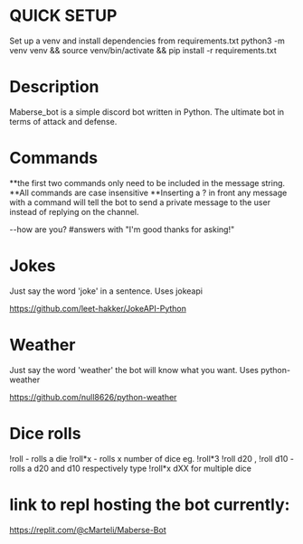 # QUICK SETUP
Set up a venv and install dependencies from requirements.txt
python3 -m venv venv && source venv/bin/activate && pip install -r requirements.txt

# Description
Maberse_bot is a simple discord bot written in Python.
The ultimate bot in terms of attack and defense.

# Commands
**the first two commands only need to be included in the message string.
**All commands are case insensitive
**Inserting a ? in front any message with a command will tell the bot to send a private message to the user instead of replying on the channel.

--how are you? #answers with "I'm good thanks for asking!"

# Jokes
Just say the word 'joke' in a sentence.
Uses jokeapi


https://github.com/leet-hakker/JokeAPI-Python

# Weather
Just say the word 'weather' the bot will know what you want.
Uses python-weather


https://github.com/null8626/python-weather

# Dice rolls
!roll - rolls a die
!roll\*x - rolls x number of dice eg. !roll\*3
!roll d20 , !roll d10 - rolls a d20 and d10 respectively type !roll\*x dXX for multiple dice





# link to repl hosting the bot currently:
https://replit.com/@cMarteli/Maberse-Bot
